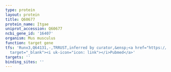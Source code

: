 ```yaml
---
type: protein
layout: protein
title: Q60677
protein_name: Itgae
uniprot_accession: Q60677
ncbi_gene_id: '16407'
organism: Mus musculus
function: target gene
tfs: 'Runx3,Q64131,-,TRRUST,inferred by curator,&ensp;<a href="https://www.ncbi.nlm.nih.gov/pubmed/?term=16034110%5Buid%5D"
  target="_blank"><i uk-icon="icon: link"></i>Pubmed</a>'
targets: ''
binding_sites: ''
---
```

